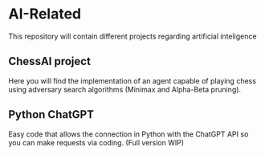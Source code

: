 # AI-Related
This repository will contain different projects regarding artificial inteligence

## ChessAI project
Here you will find the implementation of an agent capable of playing chess using adversary search algorithms (Minimax and Alpha-Beta pruning).

## Python ChatGPT
Easy code that allows the connection in Python with the ChatGPT API so you can make requests via coding. (Full version WIP)
